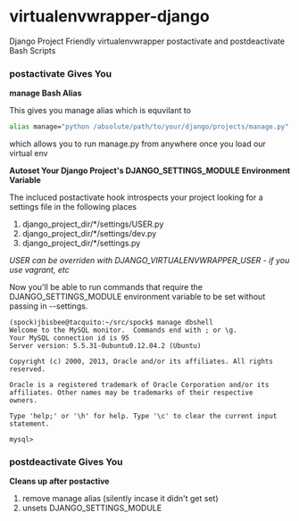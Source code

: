 # virtualenvwrapper-django #

Django Project Friendly virtualenvwrapper postactivate and postdeactivate Bash Scripts

### postactivate Gives You ###

**manage Bash Alias**

This gives you manage alias which is equvilant to

```bash
alias manage="python /absolute/path/to/your/django/projects/manage.py"
```

which allows you to run manage.py from anywhere once you load our virtual env

**Autoset Your Django Project's DJANGO\_SETTINGS\_MODULE Environment Variable**

The incluced postactivate hook introspects your project looking for a settings file in the following
places

1. django\_project\_dir/\*/settings/USER.py
2. django\_project\_dir/\*/settings/dev.py
3. django\_project\_dir/\*/settings.py

*USER can be overriden with DJANGO_VIRTUALENVWRAPPER_USER - if you use vagrant, etc*

Now you'll be able to run commands that require the DJANGO\_SETTINGS\_MODULE environment variable to
be set without passing in --settings.

```console
(spock)jbisbee@tacquito:~/src/spock$ manage dbshell
Welcome to the MySQL monitor.  Commands end with ; or \g.
Your MySQL connection id is 95
Server version: 5.5.31-0ubuntu0.12.04.2 (Ubuntu)

Copyright (c) 2000, 2013, Oracle and/or its affiliates. All rights reserved.

Oracle is a registered trademark of Oracle Corporation and/or its
affiliates. Other names may be trademarks of their respective
owners.

Type 'help;' or '\h' for help. Type '\c' to clear the current input statement.

mysql>
```

### postdeactivate Gives You ###

**Cleans up after postactive**

1. remove manage alias (silently incase it didn't get set)
2. unsets DJANGO\_SETTINGS\_MODULE


